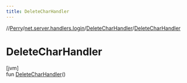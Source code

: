 ```yaml
---
title: DeleteCharHandler
---
```

//[Perry](../../../index.html)/[net.server.handlers.login](../index.html)/[DeleteCharHandler](index.html)/[DeleteCharHandler](-delete-char-handler.html)



# DeleteCharHandler



[jvm]\
fun [DeleteCharHandler](-delete-char-handler.html)()





